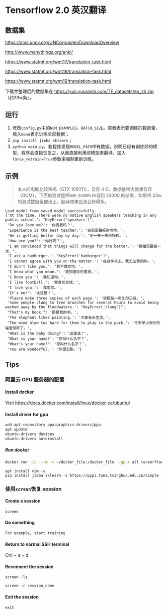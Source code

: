 # Tensorflow 2.0 英汉翻译

## 数据集

https://cms.unov.org/UNCorpus/en/DownloadOverview

http://www.manythings.org/anki/

https://www.statmt.org/wmt17/translation-task.html

https://www.statmt.org/wmt18/translation-task.html

https://www.statmt.org/wmt19/translation-task.html

下载并整理后的数据集在 https://yun.yusanshi.com/TF_datasets/en_zh.zip （约33w条）。

## 运行

1. 修改`config.py`中的`NUM_EXAMPLES`、`BATCH_SIZE`。前者表示要训练的数据量，填入`None`表示训练全部数据；
2. `pip install jieba sklearn`；
3. `python main.py`。若程序发现`MODEL_PATH`中有数据，说明已经有训练好的模型，程序会直接恢复之，从而直接利用该模型来翻译。加入`force_retrain=True`参数来强制重新训练。

## 示例

> 本人的电脑比较辣鸡（GTX 1050Ti），显存 4 G，数据量稍大就爆显存（OOM），下面的测试是把`NUM_EXAMPLES`调到 20000 的结果，如果把 33w 的测试数据全部用上，翻译效果应该会好得多。

```
Load model from saved_model successfully.
{'At the time, There were no native English speakers teaching in any public school.': "KeyError('speakers')",
 'Do you love me?': '你爱我吗？',
 'Experience is the best teacher.': '经验是最好的老师。',
 'He is getting better day by day.': '他一天一天地好转。',
 'How are you?': '你好吗？',
 'I am convinced that things will change for the better.': '我相信要做一次。',
 'I ate a hamburger.': "KeyError('hamburger')",
 'I cannot agree with you on the matter.': '在这件事上，我无法赞同你。',
 "I don't like you.": '我不喜欢你。',
 'I know what you mean.': '我知道你的意思。',
 'I know you.': '我知道你。',
 'I like football.': '我喜欢足球。',
 'I love you.': '我爱您。',
 "It's me!": '太这是！',
 'Please make three copies of each page.': '请把每一页复印三份。',
 'Some people clung to tree branches for several hours to avoid being washed away by the floodwaters.': "KeyError('clung')",
 "That's my book.": '那是我的书。',
 'The elephant likes painting.': '大象有长生活。',
 'The wind blew too hard for them to play in the park.': '今天早上很长的噪音惊吓了。',
 'What is the baby doing?': '这是谁？',
 'What is your name?': '您叫什么名字？',
 "What's your name?": '您叫什么名字？',
 'You are wonderful.': '你很无聊。'}
```


## Tips
### 阿里云 GPU 服务器的配置
#### Install docker
Visit https://docs.docker.com/install/linux/docker-ce/ubuntu/

#### Install driver for gpu
```bash
add-apt-repository ppa:graphics-drivers/ppa
apt update
ubuntu-drivers devices
ubuntu-drivers autoinstall
```

##### Run docker
```bash
docker run -it --rm -v ~/docker_file:/docker_file --gpus all tensorflow/tensorflow:2.0.0b1-gpu-py3 bash
```

```
apt install vim -y
pip install jieba sklearn -i https://pypi.tuna.tsinghua.edu.cn/simple
```

### 使用`screen`恢复 session

#### Create a session

```
screen
```

#### Do something
```
For example, start training
```

#### Return to normal SSH terminal

Ctrl + a + d

#### Reconnect the session

```
screen -ls
```

```
screen -r session_name
```

#### Exit the session
```
exit
```

